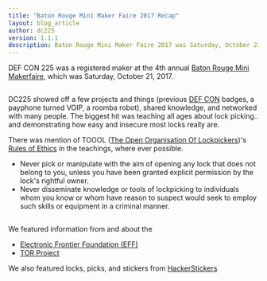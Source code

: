```yaml
---
title: "Baton Rouge Mini Maker Faire 2017 Recap"
layout: blog_article
author: dc225
version: 1.1.1
description: Baton Rouge Mini Maker Faire 2017 was Saturday, October 21, 2017. Here are some highlights!
---
```


DEF CON 225 was a registered maker at the 4th annual [Baton Rouge Mini Makerfaire](https://batonrouge.makerfaire.com/?utm_source=defcon225.org&utm_medium=Blog%20Post&utm_campaign=Shoutout), which was Saturday, October 21, 2017.

<a href="/assets/photos/brmakerfaire-2017-1.jpg">
<img src="data:image/gif;base64,R0lGODlhAQABAIAAAAAAAP///yH5BAEAAAAALAAAAAABAAEAAAIBRAA7" data-original="/assets/photos/brmakerfaire-2017-1.jpg" class="lazy img-responsive img-thumbnail" alt="Baton Rouge, Makerfaire, DEF CON 225, Lock picking, phone phreak" border="0" /></a>

DC225 showed off a few projects and things (previous [DEF CON](https://www.defcon.org/?utm_source=defcon225.org&utm_medium=Blog%20Post&utm_campaign=Shoutout) badges, a payphone turned VOIP, a roomba robot), shared knowledge, and networked with many people. The biggest hit was teaching all ages about lock picking.. and demonstrating how easy and insecure most locks really are.

There was mention of TOOOL ([The Open Organisation Of Lockpickers](https://toool.us?utm_source=defcon225.org&utm_medium=Blog%20Post&utm_campaign=Shoutout))'s [Rules of Ethics](https://toool.us/bylaws.html?utm_source=defcon225.org&utm_medium=Blog%20Post&utm_campaign=Shoutout) in the teachings, where ever possible.
  - Never pick or manipulate with the aim of opening any lock that does not belong to you, unless you have been granted explicit permission by the lock's rightful owner.
  - Never disseminate knowledge or tools of lockpicking to individuals whom you know or whom have reason to suspect would seek to employ such skills or equipment in a criminal manner.

<a href="/assets/photos/brmakerfaire-2017-2.jpg">
<img src="data:image/gif;base64,R0lGODlhAQABAIAAAAAAAP///yH5BAEAAAAALAAAAAABAAEAAAIBRAA7" data-original="/assets/photos/brmakerfaire-2017-2.jpg" class="lazy img-responsive img-thumbnail" alt="Baton Rouge, Makerfaire, DEF CON 225, Lock picking, phone phreak" border="0" /></a>

We featured information from and about the
   - [Electronic Frontier Foundation (EFF)](https://www.eff.org/?utm_source=defcon225.org&utm_medium=Blog%20Post&utm_campaign=Shoutout)
   - [TOR Project](https://www.torproject.org/?utm_source=defcon225.org&utm_medium=Blog%20Post&utm_campaign=Shoutout)

We also featured locks, picks, and stickers from [HackerStickers](https://www.hackerstickers.com/?utm_source=defcon225.org&utm_medium=Blog%20Post&utm_campaign=Shoutout)
